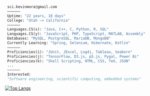 ```python

 sci.kevinmora@gmail.com         
 ——————
 Uptime: "22 years, 10 days"
 College: "Utah –> California"
 ——————
 Languages.CS(x): "Java, C++, C, Python, R, SQL"
 Languages.CS(y): "JavaScript, PHP, TypeScript, MATLAB, Assembly"
 Databases: "MySQL, PostgreSQL, MariaDB, MongoDB"
 Currently Learning: "Spring, Selenium, Hibernate, Kotlin"
 ——————
 Proficiencies(i): "JUnit, JExcel, Log4j, Tableau, Seaborn"
 Proficiencies(j): "TensorFlow, D3.js, p5.js, Pygal, Power Bi"
 Proficiencies(k): "Shell Scripting, HTML, CSS, TeX, JSON"
 ...
 ——————
 Interested:
 "Software engineering, scientific computing, embedded systems"       
```

[![Top Langs](https://github-readme-stats.vercel.app/api/top-langs/?username=morkev&layout=compact&show_icons=true&theme=ayu-mirage&hide_border=true&langs_count=10)](https://github.com/morkev/github-readme-stats)

<!--
///////////////////////////////////////////////////////////////////////////////////////
[![Top Langs](https://github-readme-stats.vercel.app/api/top-langs/?username=morkev&layout=compact&show_icons=true&theme=ayu-mirage&hide_border=true&langs_count=10)](https://github.com/morkev/github-readme-stats)
Best programming language themes from Vercel's API:
radical, dark, ayu-mirage, nord, blue-green, vue-dark, prussian, gruvbox, 
gruvbox_light, onedark, darcula, gotham, calm, material-palenight, slateorange
///////////////////////////////////////////////////////////////////////////////////////
-->
